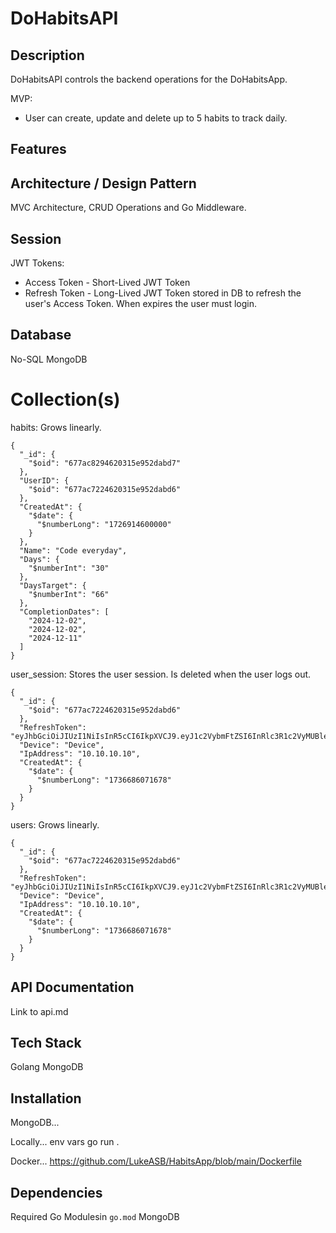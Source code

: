 # DoHabitsAPI

## Description
DoHabitsAPI controls the backend operations for the DoHabitsApp. 

MVP:
- User can create, update and delete up to 5 habits to track daily.

## Features

## Architecture / Design Pattern
MVC Architecture, CRUD Operations and Go Middleware.

## Session
JWT Tokens:
- Access Token - Short-Lived JWT Token
- Refresh Token - Long-Lived JWT Token stored in DB to refresh the user's Access Token. When expires the user must login.

## Database
No-SQL MongoDB

# Collection(s)
habits:
Grows linearly.
```
{
  "_id": {
    "$oid": "677ac8294620315e952dabd7"
  },
  "UserID": {
    "$oid": "677ac7224620315e952dabd6"
  },
  "CreatedAt": {
    "$date": {
      "$numberLong": "1726914600000"
    }
  },
  "Name": "Code everyday",
  "Days": {
    "$numberInt": "30"
  },
  "DaysTarget": {
    "$numberInt": "66"
  },
  "CompletionDates": [
    "2024-12-02",
    "2024-12-02",
    "2024-12-11"
  ]
}
```

user_session:
Stores the user session. Is deleted when the user logs out.
```
{
  "_id": {
    "$oid": "677ac7224620315e952dabd6"
  },
  "RefreshToken": "eyJhbGciOiJIUzI1NiIsInR5cCI6IkpXVCJ9.eyJ1c2VybmFtZSI6InRlc3R1c2VyMUBleGFtcGxlLmNvbSIsImV4cCI6MTczNjc3MjQ3MX0.vfVn044yRxx5kiLfo_VYxzqturusyN2gZofoGPK5hVg",
  "Device": "Device",
  "IpAddress": "10.10.10.10",
  "CreatedAt": {
    "$date": {
      "$numberLong": "1736686071678"
    }
  }
}
```

users:
Grows linearly.
```
{
  "_id": {
    "$oid": "677ac7224620315e952dabd6"
  },
  "RefreshToken": "eyJhbGciOiJIUzI1NiIsInR5cCI6IkpXVCJ9.eyJ1c2VybmFtZSI6InRlc3R1c2VyMUBleGFtcGxlLmNvbSIsImV4cCI6MTczNjc3MjQ3MX0.vfVn044yRxx5kiLfo_VYxzqturusyN2gZofoGPK5hVg",
  "Device": "Device",
  "IpAddress": "10.10.10.10",
  "CreatedAt": {
    "$date": {
      "$numberLong": "1736686071678"
    }
  }
}
```

## API Documentation
Link to api.md

## Tech Stack
Golang
MongoDB

## Installation
MongoDB...

Locally...
env vars
go run .

Docker...
https://github.com/LukeASB/HabitsApp/blob/main/Dockerfile

## Dependencies
Required Go Modulesin `go.mod`
MongoDB